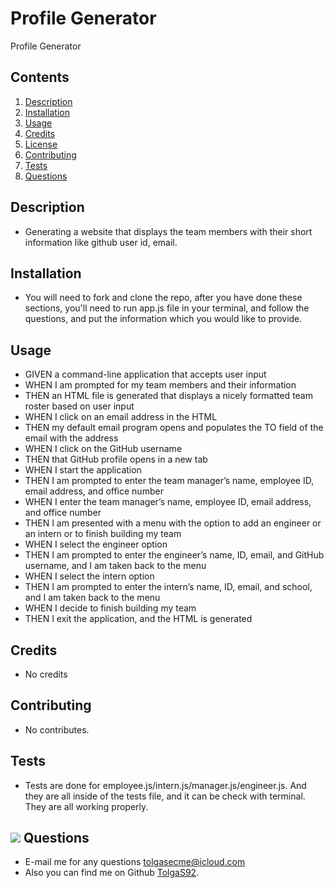 # Profile Generator

Profile Generator

## Contents
1. [Description](#Description)
2. [Installation](#Installation)
3. [Usage](#Usage)
4. [Credits](#Credits)
5. [License](#License)
6. [Contributing](#Contributing)
7. [Tests](#Tests)
8. [Questions](#Questions)
## Description 
- Generating a website that displays the team members with their short information like github user id, email. 
## Installation
- You will need to fork and clone the repo, after you have done these sections, you'll need to run app.js file in your terminal, and follow the questions, and put the information which you would like to provide.
## Usage
- GIVEN a command-line application that accepts user input 
- WHEN I am prompted for my team members and their information 
- THEN an HTML file is generated that displays a nicely formatted team roster based on user input 
- WHEN I click on an email address in the HTML 
- THEN my default email program opens and populates the TO field of the email with the address 
- WHEN I click on the GitHub username 
- THEN that GitHub profile opens in a new tab 
- WHEN I start the application 
- THEN I am prompted to enter the team manager’s name, employee ID, email address, and office number 
- WHEN I enter the team manager’s name, employee ID, email address, and office number 
- THEN I am presented with a menu with the option to add an engineer or an intern or to finish building my team 
- WHEN I select the engineer option 
- THEN I am prompted to enter the engineer’s name, ID, email, and GitHub username, and I am taken back to the menu 
- WHEN I select the intern option 
- THEN I am prompted to enter the intern’s name, ID, email, and school, and I am taken back to the menu  
- WHEN I decide to finish building my team 
- THEN I exit the application, and the HTML is generated


## Credits
- No credits
## Contributing
- No contributes.
## Tests
- Tests are done for employee.js/intern.js/manager.js/engineer.js. And they are all inside of the tests file, and it can be check with terminal. They are all working properly.
## <img src="https://icons.iconarchive.com/icons/social-media-icons/social-buntings/48/Aim-icon.png">  Questions
- E-mail me for any questions [tolgasecme@icloud.com](mailto:tolgasecme@icloud.com)
- Also you can find me on Github [TolgaS92](https://github.com/TolgaS92).
